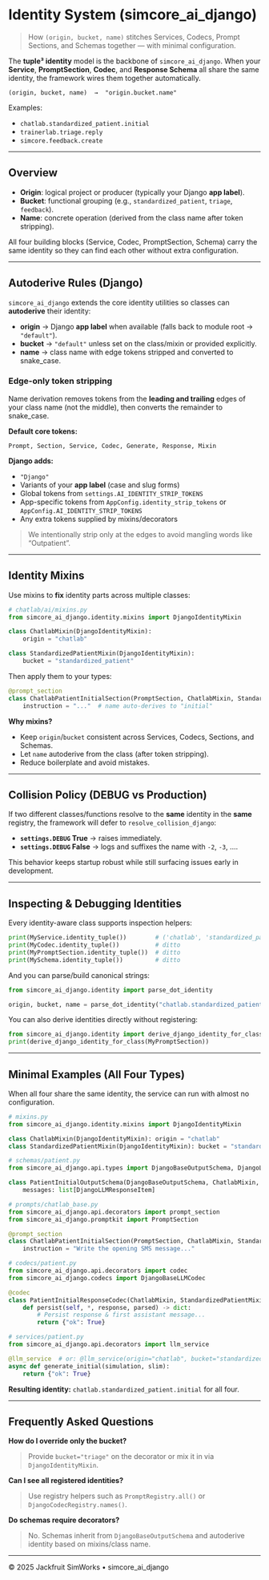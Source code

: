 # Identity System (simcore_ai_django)

> How `(origin, bucket, name)` stitches Services, Codecs, Prompt Sections, and Schemas together — with minimal configuration.

The **tuple³ identity** model is the backbone of `simcore_ai_django`. When your **Service**, **PromptSection**, **Codec**, and **Response Schema** all share the same identity, the framework wires them together automatically.

```
(origin, bucket, name)  →  "origin.bucket.name"
```

Examples:
- `chatlab.standardized_patient.initial`
- `trainerlab.triage.reply`
- `simcore.feedback.create`

---

## Overview

- **Origin**: logical project or producer (typically your Django **app label**).
- **Bucket**: functional grouping (e.g., `standardized_patient`, `triage`, `feedback`).
- **Name**: concrete operation (derived from the class name after token stripping).

All four building blocks (Service, Codec, PromptSection, Schema) carry the same identity so they can find each other without extra configuration.

---

## Autoderive Rules (Django)

`simcore_ai_django` extends the core identity utilities so classes can **autoderive** their identity:

- **origin** → Django **app label** when available (falls back to module root → `"default"`).
- **bucket** → `"default"` unless set on the class/mixin or provided explicitly.
- **name** → class name with edge tokens stripped and converted to snake_case.

### Edge-only token stripping

Name derivation removes tokens from the **leading and trailing** edges of your class name (not the middle), then converts the remainder to snake_case.

**Default core tokens:**
```
Prompt, Section, Service, Codec, Generate, Response, Mixin
```

**Django adds:**
- `"Django"`
- Variants of your **app label** (case and slug forms)
- Global tokens from `settings.AI_IDENTITY_STRIP_TOKENS`
- App-specific tokens from `AppConfig.identity_strip_tokens` or `AppConfig.AI_IDENTITY_STRIP_TOKENS`
- Any extra tokens supplied by mixins/decorators

> We intentionally strip only at the edges to avoid mangling words like “Outpatient”.

---

## Identity Mixins

Use mixins to **fix** identity parts across multiple classes:

```python
# chatlab/ai/mixins.py
from simcore_ai_django.identity.mixins import DjangoIdentityMixin

class ChatlabMixin(DjangoIdentityMixin):
    origin = "chatlab"

class StandardizedPatientMixin(DjangoIdentityMixin):
    bucket = "standardized_patient"
```

Then apply them to your types:

```python
@prompt_section
class ChatlabPatientInitialSection(PromptSection, ChatlabMixin, StandardizedPatientMixin):
    instruction = "..."  # name auto-derives to "initial"
```

**Why mixins?**
- Keep `origin`/`bucket` consistent across Services, Codecs, Sections, and Schemas.
- Let `name` autoderive from the class (after token stripping).
- Reduce boilerplate and avoid mistakes.

---

## Collision Policy (DEBUG vs Production)

If two different classes/functions resolve to the **same** identity in the **same** registry, the framework will defer to `resolve_collision_django`:

- **`settings.DEBUG` True** → raises immediately.
- **`settings.DEBUG` False** → logs and suffixes the name with `-2`, `-3`, ….

This behavior keeps startup robust while still surfacing issues early in development.

---

## Inspecting & Debugging Identities

Every identity-aware class supports inspection helpers:

```python
print(MyService.identity_tuple())        # ('chatlab', 'standardized_patient', 'initial')
print(MyCodec.identity_tuple())          # ditto
print(MyPromptSection.identity_tuple())  # ditto
print(MySchema.identity_tuple())         # ditto
```

And you can parse/build canonical strings:

```python
from simcore_ai_django.identity import parse_dot_identity

origin, bucket, name = parse_dot_identity("chatlab.standardized_patient.initial")
```

You can also derive identities directly without registering:

```python
from simcore_ai_django.identity import derive_django_identity_for_class
print(derive_django_identity_for_class(MyPromptSection))
```

---

## Minimal Examples (All Four Types)

When all four share the same identity, the service can run with almost no configuration.

```python
# mixins.py
from simcore_ai_django.identity.mixins import DjangoIdentityMixin

class ChatlabMixin(DjangoIdentityMixin): origin = "chatlab"
class StandardizedPatientMixin(DjangoIdentityMixin): bucket = "standardized_patient"
```

```python
# schemas/patient.py
from simcore_ai_django.api.types import DjangoBaseOutputSchema, DjangoLLMResponseItem

class PatientInitialOutputSchema(DjangoBaseOutputSchema, ChatlabMixin, StandardizedPatientMixin):
    messages: list[DjangoLLMResponseItem]
```

```python
# prompts/chatlab_base.py
from simcore_ai_django.api.decorators import prompt_section
from simcore_ai_django.promptkit import PromptSection

@prompt_section
class ChatlabPatientInitialSection(PromptSection, ChatlabMixin, StandardizedPatientMixin):
    instruction = "Write the opening SMS message..."
```

```python
# codecs/patient.py
from simcore_ai_django.api.decorators import codec
from simcore_ai_django.codecs import DjangoBaseLLMCodec

@codec
class PatientInitialResponseCodec(ChatlabMixin, StandardizedPatientMixin, DjangoBaseLLMCodec):
    def persist(self, *, response, parsed) -> dict:
        # Persist response & first assistant message...
        return {"ok": True}
```

```python
# services/patient.py
from simcore_ai_django.api.decorators import llm_service

@llm_service  # or: @llm_service(origin="chatlab", bucket="standardized_patient", name="initial")
async def generate_initial(simulation, slim):
    return {"ok": True}
```

**Resulting identity:** `chatlab.standardized_patient.initial` for all four.

---

## Frequently Asked Questions

**How do I override only the bucket?**
> Provide `bucket="triage"` on the decorator or mix it in via `DjangoIdentityMixin`.

**Can I see all registered identities?**
> Use registry helpers such as `PromptRegistry.all()` or `DjangoCodecRegistry.names()`.

**Do schemas require decorators?**
> No. Schemas inherit from `DjangoBaseOutputSchema` and autoderive identity based on mixins/class name.

---

© 2025 Jackfruit SimWorks • simcore_ai_django
